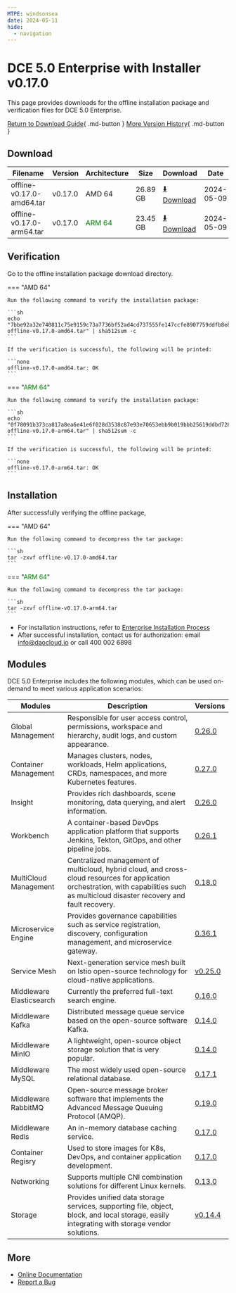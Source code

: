 ```yaml
---
MTPE: windsonsea
date: 2024-05-11
hide:
  - navigation
---
```


# DCE 5.0 Enterprise with Installer v0.17.0

This page provides downloads for the offline installation package and verification files for DCE 5.0 Enterprise.

[Return to Download Guide](../index.md#_2){ .md-button } [More Version History](./dce5-installer-history.md){ .md-button }

## Download

| Filename | Version | Architecture | Size | Download | Date |
| --------- | ------- | ------------ | --------- | -------- | ----------- |
| offline-v0.17.0-amd64.tar | v0.17.0 | AMD 64 | 26.89 GB | [:arrow_down: Download](https://qiniu-download-public.daocloud.io/DaoCloud_Enterprise/dce5/offline-v0.17.0-amd64.tar) | 2024-05-09 |
| offline-v0.17.0-arm64.tar | v0.17.0 | <font color="green">ARM 64</font> | 23.45 GB | [:arrow_down: Download](https://qiniu-download-public.daocloud.io/DaoCloud_Enterprise/dce5/offline-v0.17.0-arm64.tar) | 2024-05-09 |

## Verification

Go to the offline installation package download directory.

=== "AMD 64"

    Run the following command to verify the installation package:

    ```sh
    echo "7bbe92a32e740811c75e9159c73a7736bf52ad4cd737555fe147ccfe8907759ddfb8e8bf43780702c568beb6fe5c651a1f1fc0a59f48044d049de3ef521b8b41  offline-v0.17.0-amd64.tar" | sha512sum -c
    ```

    If the verification is successful, the following will be printed:

    ```none
    offline-v0.17.0-amd64.tar: OK
    ```

=== "<font color="green">ARM 64</font>"

    Run the following command to verify the installation package:

    ```sh
    echo "0f78091b373ca817a8ea6e41e6f028d3538c87e93e70653ebb9b019bbb25619ddbd72853ada5a8f186639c4e970132bab2b75cb53f52762bdaed9f55cee0f848  offline-v0.17.0-arm64.tar" | sha512sum -c
    ```

    If the verification is successful, the following will be printed:

    ```none
    offline-v0.17.0-arm64.tar: OK
    ```

## Installation

After successfully verifying the offline package,

=== "AMD 64"

    Run the following command to decompress the tar package:

    ```sh
    tar -zxvf offline-v0.17.0-amd64.tar
    ```

=== "<font color="green">ARM 64</font>"

    Run the following command to decompress the tar package:

    ```sh
    tar -zxvf offline-v0.17.0-arm64.tar
    ```

- For installation instructions, refer to [Enterprise Installation Process](../../install/commercial/start-install.md)
- After successful installation, contact us for authorization: email info@daocloud.io or call 400 002 6898

## Modules

DCE 5.0 Enterprise includes the following modules, which can be used on-demand to meet various application scenarios:

| Modules | Description | Versions |
| ------- | ----------- | -------- |
| Global Management | Responsible for user access control, permissions, workspace and hierarchy, audit logs, and custom appearance. | [0.26.0](../../ghippo/intro/release-notes.md#v0260) |
| Container Management | Manages clusters, nodes, workloads, Helm applications, CRDs, namespaces, and more Kubernetes features. | [0.27.0](../../kpanda/intro/release-notes.md#v0270) |
| Insight | Provides rich dashboards, scene monitoring, data querying, and alert information. | [0.26.0](../../insight/intro/release-notes.md#v0260) |
| Workbench | A container-based DevOps application platform that supports Jenkins, Tekton, GitOps, and other pipeline jobs. | [0.26.1](../../amamba/intro/release-notes.md#v0260) |
| MultiCloud Management | Centralized management of multicloud, hybrid cloud, and cross-cloud resources for application orchestration, with capabilities such as multicloud disaster recovery and fault recovery. | [0.18.0](../../kairship/intro/release-notes.md#v0180) |
| Microservice Engine | Provides governance capabilities such as service registration, discovery, configuration management, and microservice gateway. | [0.36.1](../../skoala/intro/release-notes.md#v0361) |
| Service Mesh | Next-generation service mesh built on Istio open-source technology for cloud-native applications. | [v0.25.0](../../mspider/intro/release-notes.md#v0250) |
| Middleware Elasticsearch | Currently the preferred full-text search engine. | [0.16.0](../../middleware/elasticsearch/release-notes.md#v0160) |
| Middleware Kafka | Distributed message queue service based on the open-source software Kafka. | [0.14.0](../../middleware/kafka/release-notes.md#v0140) |
| Middleware MinIO | A lightweight, open-source object storage solution that is very popular. | [0.14.0](../../middleware/minio/release-notes.md#v0140) |
| Middleware MySQL | The most widely used open-source relational database. | [0.17.1](../../middleware/mysql/release-notes.md#v0170) |
| Middleware RabbitMQ | Open-source message broker software that implements the Advanced Message Queuing Protocol (AMQP). | [0.19.0](../../middleware/rabbitmq/release-notes.md#v0190) |
| Middleware Redis | An in-memory database caching service. | [0.17.0](../../middleware/redis/release-notes.md#v0170) |
| Container Regisry | Used to store images for K8s, DevOps, and container application development. | [0.17.0](../../kangaroo/intro/release-notes.md#v0170) |
| Networking | Supports multiple CNI combination solutions for different Linux kernels. | [0.13.0](../../network/intro/release-notes.md#v0130) |
| Storage | Provides unified data storage services, supporting file, object, block, and local storage, easily integrating with storage vendor solutions. | [v0.14.4](../../storage/hwameistor/release-notes.md#v0144) |

## More

- [Online Documentation](../../dce/index.md)
- [Report a Bug](https://github.com/DaoCloud/DaoCloud-docs/issues)
